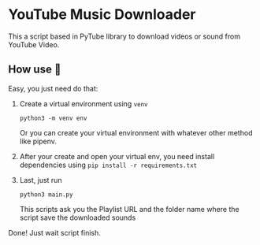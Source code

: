 # YouTube Music Downloader

This a script based in PyTube library to download videos or sound from YouTube Video.

## How use 👀

Easy, you just need do that:

1. Create a virtual environment using `venv` 
   ```shell
   python3 -m venv env
   ```
   Or you can create your virtual environment with whatever other method like pipenv.

2. After your create and open your virtual env, you need install dependencies using `pip install -r requirements.txt`
3. Last, just run
    ```
    python3 main.py
    ```
    This scripts ask you the Playlist URL and the folder name where the script save the downloaded sounds

Done! Just wait script finish.